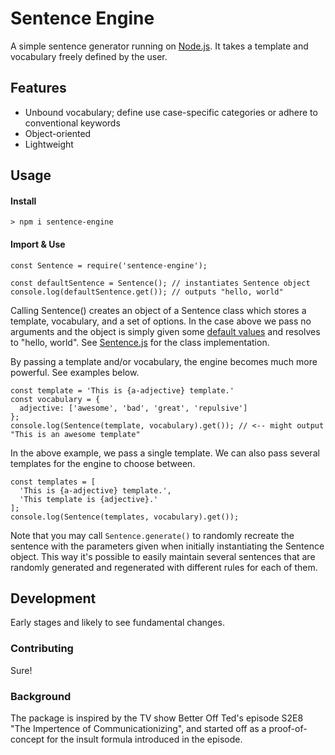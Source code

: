 # Sentence Engine
A simple sentence generator running on [Node.js](https://nodejs.org/). It takes a template and vocabulary freely defined by the user. 

## Features
* Unbound vocabulary; define use case-specific categories or adhere to conventional keywords
* Object-oriented
* Lightweight

## Usage
#### Install
```
> npm i sentence-engine
```
#### Import & Use
```
const Sentence = require('sentence-engine');

const defaultSentence = Sentence(); // instantiates Sentence object
console.log(defaultSentence.get()); // outputs "hello, world"
```
Calling Sentence() creates an object of a Sentence class which stores a template, vocabulary, and a set of options. In the case above we pass no arguments and the object is simply given some [default values](./src/defaults) and resolves to "hello, world". See [Sentence.js](./src/sentence/Sentence.js) for the class implementation.

By passing a template and/or vocabulary, the engine becomes much more powerful. See examples below.

```
const template = 'This is {a-adjective} template.'
const vocabulary = {
  adjective: ['awesome', 'bad', 'great', 'repulsive']
};
console.log(Sentence(template, vocabulary).get()); // <-- might output "This is an awesome template"
```
In the above example, we pass a single template. We can also pass several templates for the engine to choose between.
```
const templates = [
  'This is {a-adjective} template.',
  'This template is {adjective}.'
];
console.log(Sentence(templates, vocabulary).get());
```

Note that you may call `Sentence.generate()` to randomly recreate the sentence with the parameters given when initially instantiating the Sentence object. This way it's possible to easily maintain several sentences that are randomly generated and regenerated with different rules for each of them. 

## Development
Early stages and likely to see fundamental changes. 

### Contributing
Sure!

### Background
The package is inspired by the TV show Better Off Ted's episode S2E8 "The Impertence of Communicationizing", and started off as a proof-of-concept for the insult formula introduced in the episode. 
